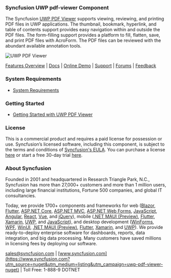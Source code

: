### Syncfusion UWP pdf-viewer Component
The Syncfusion [UWP PDF Viewer](https://www.syncfusion.com/uwp-ui-controls/pdf-viewer?utm_source=nuget&utm_medium=listing&utm_campaign=uwp-pdf-viewer-nuget) supports viewing, reviewing, and printing PDF files in UWP applications. The thumbnail, bookmark, hyperlink, and table of contents support provides easy navigation within and outside the PDF files. The form-filling support provides a platform to fill, flatten, save, and print PDF files with AcroForm. The PDF files can be reviewed with the abundant available annotation tools.

![UWP PDF Viewer](https://cdn.syncfusion.com/nuget-readme/uwp/uwp_sfpdfviewercontrol.png)

[Features Overview](https://www.syncfusion.com/uwp-ui-controls/pdf-viewer?utm_source=nuget&utm_medium=listing&utm_campaign=uwp-pdf-viewer-nuget) | [Docs](https://help.syncfusion.com/uwp/pdf-viewer/getting-started?utm_source=nuget&utm_medium=listing&utm_campaign=uwp-pdf-viewer-nuget?utm_source=nuget&utm_medium=listing&utm_campaign=uwp-pdf-viewer-nuget) | [Online Demo](https://github.com/syncfusion/uwp-demos?utm_source=nuget&utm_medium=listing&utm_campaign=uwp-pdf-viewer-nuget) | [Support](https://www.syncfusion.com/support/directtrac/incidents/newincident?utm_source=nuget&utm_medium=listing&utm_campaign=uwp-pdf-viewer-nuget) | [Forums](https://www.syncfusion.com/forums/uwp?utm_source=nuget&utm_medium=listing&utm_campaign=uwp-pdf-viewer-nuget) | [Feedback](https://www.syncfusion.com/feedback/uwp?utm_source=nuget&utm_medium=listing&utm_campaign=uwp-pdf-viewer-nuget)

### System Requirements

* [System Requirements](https://help.syncfusion.com/uwp/installation-and-upgrade/system-requirements?utm_source=nuget&utm_medium=listing&utm_campaign=uwp-pdf-viewer-nuget)

### Getting Started

* [Getting Started with UWP PDF Viewer](https://help.syncfusion.com/uwp/pdf-viewer/getting-started?utm_source=nuget&utm_medium=listing&utm_campaign=uwp-pdf-viewer-nuget?utm_source=nuget&utm_medium=listing&utm_campaign=uwp-pdf-viewer-nuget)

### License

This is a commercial product and requires a paid license for possession or use. Syncfusion’s licensed software, including this component, is subject to the terms and conditions of [Syncfusion's EULA](https://www.syncfusion.com/eula/es/?utm_source=nuget&utm_medium=listing&utm_campaign=uwp-pdf-viewer-nuget). You can purchase a license [here](https://www.syncfusion.com/sales/products?utm_source=nuget&utm_medium=listing&utm_campaign=uwp-pdf-viewer-nuget) or start a free 30-day trial [here](https://www.syncfusion.com/account/manage-trials/start-trials?utm_source=nuget&utm_medium=listing&utm_campaign=uwp-pdf-viewer-nuget).

### About Syncfusion

Founded in 2001 and headquartered in Research Triangle Park, N.C., Syncfusion has more than 27,000+ customers and more than 1 million users, including large financial institutions, Fortune 500 companies, and global IT consultancies.
 
Today, we provide 1700+ components and frameworks for web ([Blazor](https://www.syncfusion.com/blazor-components?utm_source=nuget&utm_medium=listing&utm_campaign=uwp-pdf-viewer-nuget), [Flutter](https://www.syncfusion.com/flutter-widgets?utm_source=nuget&utm_medium=listing&utm_campaign=uwp-pdf-viewer-nuget), [ASP.NET Core](https://www.syncfusion.com/aspnet-core-ui-controls?utm_source=nuget&utm_medium=listing&utm_campaign=uwp-pdf-viewer-nuget), [ASP.NET MVC](https://www.syncfusion.com/aspnet-mvc-ui-controls?utm_source=nuget&utm_medium=listing&utm_campaign=uwp-pdf-viewer-nuget), [ASP.NET Web Forms](https://www.syncfusion.com/jquery/aspnet-webforms-ui-controls?utm_source=nuget&utm_medium=listing&utm_campaign=uwp-pdf-viewer-nuget), [JavaScript](https://www.syncfusion.com/javascript-ui-controls?utm_source=nuget&utm_medium=listing&utm_campaign=uwp-pdf-viewer-nuget), [Angular](https://www.syncfusion.com/angular-ui-components?utm_source=nuget&utm_medium=listing&utm_campaign=uwp-pdf-viewer-nuget), [React](https://www.syncfusion.com/react-ui-components?utm_source=nuget&utm_medium=listing&utm_campaign=uwp-pdf-viewer-nuget), [Vue](https://www.syncfusion.com/vue-ui-components?utm_source=nuget&utm_medium=listing&utm_campaign=uwp-pdf-viewer-nuget), and [jQuery](https://www.syncfusion.com/jquery-ui-widgets?utm_source=nuget&utm_medium=listing&utm_campaign=uwp-pdf-viewer-nuget)), mobile ([.NET MAUI (Preview)](https://www.syncfusion.com/maui-controls?utm_source=nuget&utm_medium=listing&utm_campaign=uwp-pdf-viewer-nuget), [Flutter](https://www.syncfusion.com/flutter-widgets?utm_source=nuget&utm_medium=listing&utm_campaign=uwp-pdf-viewer-nuget), [Xamarin](https://www.syncfusion.com/xamarin-ui-controls?utm_source=nuget&utm_medium=listing&utm_campaign=uwp-pdf-viewer-nuget), [UWP](https://www.syncfusion.com/uwp-ui-controls?utm_source=nuget&utm_medium=listing&utm_campaign=uwp-pdf-viewer-nuget), and [JavaScript](https://www.syncfusion.com/javascript-ui-controls?utm_source=nuget&utm_medium=listing&utm_campaign=uwp-pdf-viewer-nuget)), and desktop development ([WinForms](https://www.syncfusion.com/winforms-ui-controls?utm_source=nuget&utm_medium=listing&utm_campaign=uwp-pdf-viewer-nuget), [WPF](https://www.syncfusion.com/wpf-controls?utm_source=nuget&utm_medium=listing&utm_campaign=uwp-pdf-viewer-nuget), [WinUI](https://www.syncfusion.com/winui-controls?utm_source=nuget&utm_medium=listing&utm_campaign=uwp-pdf-viewer-nuget), [.NET MAUI (Preview)](https://www.syncfusion.com/maui-controls?utm_source=nuget&utm_medium=listing&utm_campaign=uwp-pdf-viewer-nuget), [Flutter](https://www.syncfusion.com/flutter-widgets?utm_source=nuget&utm_medium=listing&utm_campaign=uwp-pdf-viewer-nuget), [Xamarin](https://www.syncfusion.com/xamarin-ui-controls?utm_source=nuget&utm_medium=listing&utm_campaign=uwp-pdf-viewer-nuget), and [UWP](https://www.syncfusion.com/uwp-ui-controls?utm_source=nuget&utm_medium=listing&utm_campaign=uwp-pdf-viewer-nuget)). We provide ready-to-deploy enterprise software for dashboards, reports, data integration, and big data processing. Many customers have saved millions in licensing fees by deploying our software.

[sales@syncfusion.com](mailto:sales@syncfusion.com?Subject=Syncfusion%20UWP%20PDF%20Viewer-%20NuGet) | [www.syncfusion.com](https://www.syncfusion.com?utm_source=nuget&utm_medium=listing&utm_campaign=uwp-pdf-viewer-nuget) | Toll Free: 1-888-9 DOTNET


